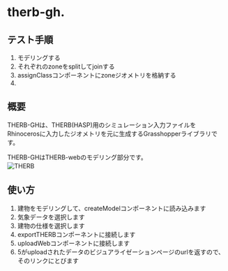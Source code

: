 # therb-gh.  

## テスト手順  
1. モデリングする  
2. それぞれのzoneをsplitしてjoinする  
3. assignClassコンポーネントにzoneジオメトリを格納する  
4. 

## 概要  
THERB-GHは、THERB(HASP)用のシミュレーション入力ファイルをRhinocerosに入力したジオメトリを元に生成するGrasshopperライブラリです。  

THERB-GHはTHERB-webのモデリング部分です。  
![THERB](https://user-images.githubusercontent.com/90674244/142145820-0d25d627-ebec-4a77-b8c4-75bc51a68175.png)　　

## 使い方  
1. 建物をモデリングして、createModelコンポーネントに読み込みます  
2. 気象データを選択します  
3. 建物の仕様を選択します  
4. exportTHERBコンポーネントに接続します  
5. uploadWebコンポーネントに接続します  
6. 5がuploadされたデータのビジュアライゼーションページのurlを返すので、そのリンクにとびます  
